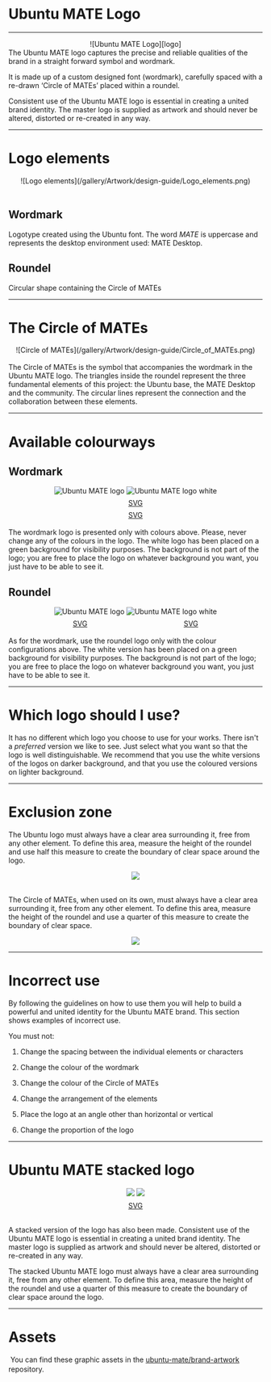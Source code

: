 <!--
.. title: Logo Guidelines
.. slug: logo-guidelines
.. date: 2017-07-29 15:12:00 UTC
.. tags: Ubuntu,MATE,brand,logo,guidelines,guide
.. link:
.. description: Provides information on using the Ubuntu MATE logo and identity.
.. type: text
.. author: Roberto Perico
-->

<style>
	.svg-download a {
		display: inline-block;
		margin-top: 0.5em;
	}
</style>

# Ubuntu MATE Logo

---

[logo]:/gallery/Artwork/design-guide/Main_Logo.png
<div align="center">
	![Ubuntu MATE Logo][logo]
</div>
The Ubuntu MATE logo captures the precise and reliable qualities of the brand in a straight forward symbol and wordmark.

It is made up of a custom designed font (wordmark), carefully spaced with a re-drawn ‘Circle of MATEs’ placed within a roundel.

Consistent use of the Ubuntu MATE logo is essential in creating a united brand identity. The master logo is supplied as artwork and should never be altered, distorted or re-created in any way.

---

# Logo elements
<div align="center">
	![Logo elements](/gallery/Artwork/design-guide/Logo_elements.png)
</div>
<br>

## Wordmark
Logotype created using the Ubuntu font. The word _MATE_ is uppercase and represents the desktop environment used: MATE Desktop.

## Roundel
Circular shape containing the Circle of MATEs

---

# The Circle of MATEs
<div align="center">
	![Circle of MATEs](/gallery/Artwork/design-guide/Circle_of_MATEs.png)
</div>
<br>
The Circle of MATEs is the symbol that accompanies the wordmark in the Ubuntu MATE logo. The triangles inside the roundel represent the three fundamental elements of this project: the Ubuntu base, the MATE Desktop and the community. The circular lines represent the connection and the collaboration between these elements.

---

# Available colourways

## Wordmark

<div align="center">
	<img src="/gallery/Artwork/design-guide/Main_Logo.png" alt="Ubuntu MATE logo">
	<img src="/gallery/Artwork/design-guide/Main_Logo_white.png" alt="Ubuntu MATE logo white">
</div>
<div align="center" class="svg-download">
	<a href="https://github.com/ubuntu-mate/brand-artwork/blob/master/ubuntu-mate/Ubuntu-MATE-Tag-Green-and-Black.svg" target="_blank" rel="noopener" style="width:422px"><span class="fa fa-download"> SVG</span></a>
	<a href="https://github.com/ubuntu-mate/brand-artwork/blob/master/ubuntu-mate/Ubuntu-MATE-Tag-White.svg" target="_blank" rel="noopener" style="width:422px"><span class="fa fa-download"> SVG</span></a>
</div>
<br>
The wordmark logo is presented only with colours above. Please, never change any of the colours in the logo.
The white logo has been placed on a green background for visibility purposes. The background is not part of the logo; you are free to place the logo on whatever background you want, you just have to be able to see it.

## Roundel

<div align="center">
	<img src="/gallery/Artwork/design-guide/Circle_of_MATEs_green.png" alt="Ubuntu MATE logo">
	<img src="/gallery/Artwork/design-guide/Circle_of_MATEs_white.png" alt="Ubuntu MATE logo white">
</div>
<div align="center" class="svg-download">
	<a href="https://github.com/ubuntu-mate/brand-artwork/blob/master/ubuntu-mate/Ubuntu-MATE-Rondel-Green.svg" target="_blank" rel="noopener" style="width:216px"><span class="fa fa-download"> SVG</span></a>
	<a href="https://github.com/ubuntu-mate/brand-artwork/blob/master/ubuntu-mate/Ubuntu-MATE-Rondel-White.svg" target="_blank" rel="noopener" style="width:216px"><span class="fa fa-download"> SVG</span></a>
</div>
<br>
As for the wordmark, use the roundel logo only with the colour configurations above. The white version has been placed on a green background for visibility purposes.  The background is not part of the logo; you are free to place the logo on whatever background you want, you just have to be able to see it.

---

# Which logo should I use?

It has no different which logo you choose to use for your works. There isn't a _preferred_ version we like to see. Just select what you want so that the logo is well distinguishable. We recommend that you use the white versions of the logos on darker background, and that you use the coloured versions on lighter background.

---

# Exclusion zone

The Ubuntu logo must always have a clear area surrounding it, free from any other element. To define this area, measure the height of the roundel and use half this measure to create the boundary of clear space around the logo.
<br>

<div align="center">
	<img src="/gallery/Artwork/design-guide/Ubuntu-MATE-Tag-Green-and-Black-margins.png">
</div>
<br>

The Circle of MATEs, when used on its own, must always have a clear area surrounding it, free from any other element. To define this area, measure the height of the roundel and use a quarter of this measure to create the boundary of clear space.
<br>

<div align="center">
	<img src="/gallery/Artwork/design-guide/Ubuntu-MATE-Rondel-Green-margins.png">
</div>

---

# Incorrect use

By following the guidelines on how to use them you will help to build a powerful and united identity for the Ubuntu MATE brand. This section shows examples of incorrect use.

You must not:

1. Change the spacing between the individual elements or characters

2. Change the colour of the wordmark

3. Change the colour of the Circle of MATEs

4. Change the arrangement of the elements

5. Place the logo at an angle other than horizontal or vertical

6. Change the proportion of the logo

---

# Ubuntu MATE stacked logo

<div align="center">
	<img src="/gallery/Artwork/design-guide/Wheel_tag_coloured.png">
	<img src="/gallery/Artwork/design-guide/Ubuntu-MATE-Tag-Green-and-Black-Square-margins.png">
</div>
<div align="center" class="svg-download">
	<a href="https://github.com/ubuntu-mate/brand-artwork/blob/master/ubuntu-mate/Ubuntu-MATE-Tag-Green-and-Black-Square.svg"><span class="fa fa-download"> SVG</span></a>
</div>
<br>

A stacked version of the logo has also been made. Consistent use of the Ubuntu MATE logo is essential in creating a united brand identity. The master logo is supplied as artwork and should never be altered, distorted or re-created in any way.

The stacked Ubuntu MATE logo must always have a clear area surrounding it, free from any other element. To define this area, measure the height of the roundel and use a quarter of this measure to create the boundary of clear space around the logo.

---

# Assets

<span class="fa fa-github fa-3x" style="vertical-align:middle;padding-right:4px"></span> You can find these graphic assets in the <a href="https://github.com/ubuntu-mate/brand-artwork">ubuntu-mate/brand-artwork</a> repository.
